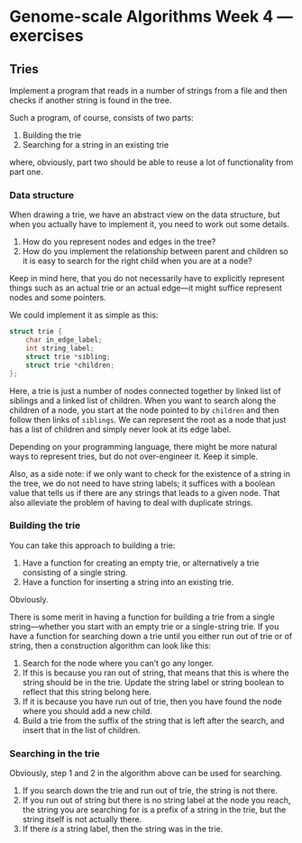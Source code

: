 # Genome-scale Algorithms Week 4 — exercises

## Tries

Implement a program that reads in a number of strings from a file and then checks if another string is found in the tree.

Such a program, of course, consists of two parts:

1. Building the trie
2. Searching for a string in an existing trie

where, obviously, part two should be able to reuse a lot of functionality from part one.

### Data structure

When drawing a trie, we have an abstract view on the data structure, but when you actually have to implement it, you need to work out some details.

1. How do you represent nodes and edges in the tree?
2. How do you implement the relationship between parent and children so it is easy to search for the right child when you are at a node?

Keep in mind here, that you do not necessarily have to explicitly represent things such as an actual trie or an actual edge—it might suffice represent nodes and some pointers. 

We could implement it as simple as this:

```c
struct trie {
    char in_edge_label;
    int string_label;
    struct trie *sibling;
    struct trie *children;
};
```

Here, a trie is just a number of nodes connected together by linked list of siblings and a linked list of children. When you want to search along the children of a node, you start at the node pointed to by `children` and then follow then links of `siblings`. We can represent the root as a node that just has a list of children and simply never look at its edge label.

Depending on your programming language, there might be more natural ways to represent tries, but do not over-engineer it. Keep it simple.

Also, as a side note: if we only want to check for the existence of a string in the tree, we do not need to have string labels; it suffices with a boolean value that tells us if there are any strings that leads to a given node. That also alleviate the problem of having to deal with duplicate strings.

### Building the trie

You can take this approach to building a trie:

1. Have a function for creating an empty trie, or alternatively a trie consisting of a single string.
2. Have a function for inserting a string into an existing trie.

Obviously.

There is some merit in having a function for building a trie from a single string—whether you start with an empty trie or a single-string trie. If you have a function for searching down a trie until you either run out of trie or of string, then a construction algorithm can look like this:

1. Search for the node where you can’t go any longer.
2. If this is because you ran out of string, that means that this is where the string should be in the trie. Update the string label or string boolean to reflect that this string belong here.
3. If it is because you have run out of trie, then you have found the node where you should add a new child.
4. Build a trie from the suffix of the string that is left after the search, and insert that in the list of children.

### Searching in the trie

Obviously, step 1 and 2 in the algorithm above can be used for searching. 

1. If you search down the trie and run out of trie, the string is not there. 
2. If you run out of string but there is no string label at the node you reach, the string you are searching for is a prefix of a string in the trie, but the string itself is not actually there.
3. If there *is* a string label, then the string was in the trie.


